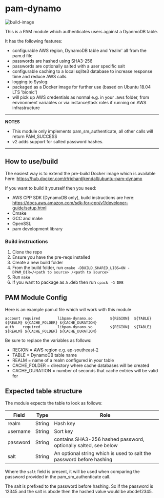# pam-dynamo

![build-image](https://github.com/richardjkendall/pam-dynamo/workflows/build-image/badge.svg)

This is a PAM module which authenticates users against a DyanmoDB table.

It has the following features:

* configurable AWS region, DynamoDB table and 'realm' all from the pam.d file
* passwords are hashed using SHA3-256
* passwords are optionally salted with a user specific salt
* configurable caching to a local sqlite3 database to increase response time and reduce AWS calls
* logging to Syslog
* packaged as a Docker image for further use (based on Ubuntu 18.04 LTS 'bionic')
* will pick up AWS credentials as normal e.g. in your .aws folder, from environment variables or via instance/task roles if running on AWS infrastructure

---
**NOTES**
* This module only implements pam_sm_authenticate, all other calls will return PAM_SUCCESS
* v2 adds support for salted password hashes.

---

## How to use/build
The easiest way is to extend the pre-build Docker image which is available here: https://hub.docker.com/r/richardjkendall/ubuntu-pam-dynamo

If you want to build it yourself then you need:

* AWS CPP SDK (DynamoDB only), build instructions are here: https://docs.aws.amazon.com/sdk-for-cpp/v1/developer-guide/setup.html
* Cmake
* GCC and make
* OpenSSL
* pam development library

### Build instructions

1. Clone the repo
2. Ensure you have the pre-reqs installed
3. Create a new build folder
4. From the build folder, run ``cmake -DBUILD_SHARED_LIBS=ON -DPAM_DIR=/<path to source> /<path to source>``
5. Run ``make``
6. If you want to package as a .deb then run ``cpack -G DEB``

## PAM Module Config
Here is an example pam.d file which will work with this module
```
account required        libpam-dynamo.so        ${REGION}  ${TABLE}  ${REALM} ${CACHE_FOLDER} ${CACHE_DURATION}
auth    required        libpam-dynamo.so        ${REGION}  ${TABLE}  ${REALM} ${CACHE_FOLDER} ${CACHE_DURATION}
```

Be sure to replace the variables as follows:

* REGION = AWS region e.g. ap-southeast-2
* TABLE = DynamoDB table name
* REALM = name of a realm configured in your table
* CACHE_FOLDER = directory where cache databases will be created
* CACHE_DURATION = number of seconds that cache entries will be valid for

## Expected table structure
The module expects the table to look as follows:

| Field | Type | Role |
|---|---|---|
|realm|String|Hash key|
|username|String|Sort key|
|password|String|contains SHA3-256 hashed password, optionally salted, see below|
|salt|String|An optional string which is used to salt the password before hashing

Where the `salt` field is present, it will be used when comparing the password provided in the pam_sm_authenticate call.

The salt is prefixed to the password before hashing.  So if the password is 12345 and the salt is abcde then the hashed value would be abcde12345.